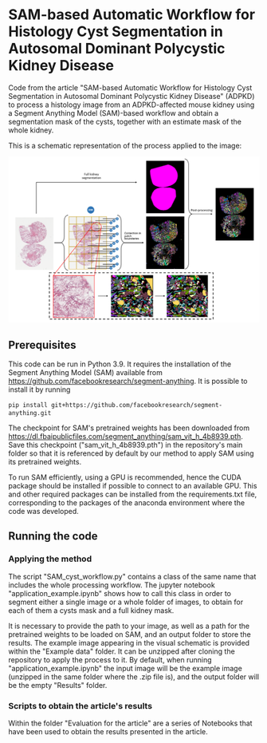 # SAM-based Automatic Workflow for Histology Cyst Segmentation in Autosomal Dominant Polycystic Kidney Disease

Code from the article "SAM-based Automatic Workflow for Histology Cyst Segmentation
in Autosomal Dominant Polycystic Kidney Disease" (ADPKD) to process a histology image from an ADPKD-affected mouse kidney using a Segment Anything Model (SAM)-based workflow and obtain a segmentation mask of the cysts,
together with an estimate mask of the whole kidney.

This is a schematic representation of the process applied to the image:

![alt text](<SAM application workflow.png>)


## Prerequisites

This code can be run in Python 3.9. It requires the installation of the Segment Anything Model (SAM) available from https://github.com/facebookresearch/segment-anything. It is possible to install it by running 

```
pip install git+https://github.com/facebookresearch/segment-anything.git
```

The checkpoint for SAM's pretrained weights has been downloaded from https://dl.fbaipublicfiles.com/segment_anything/sam_vit_h_4b8939.pth. Save this checkpoint ("sam_vit_h_4b8939.pth") in the repository's main folder so that it is referenced by default by our method to apply SAM using its pretrained weights. 

To run SAM efficiently, using a GPU is recommended, hence the CUDA package should be installed if possible to connect to an available GPU. This and other required packages can be installed from the requirements.txt file, corresponding to the packages of the anaconda environment where the code was developed.


## Running the code

### Applying the method

The script "SAM_cyst_workflow.py" contains a class of the same name that includes the whole processing workflow. The jupyter notebook "application_example.ipynb" shows how to call this class in order to segment either a single image or a whole folder of images, to obtain for each of them a cysts mask and a full kidney mask.

It is necessary to provide the path to your image, as well as a path for the pretrained weights to be loaded on SAM, and an output folder to store the results. The example image appearing in the visual schematic is provided within the "Example data" folder. It can be unzipped after cloning the repository to apply the process to it. By default, when running "application_example.ipynb" the input image will be the example image (unzipped in the same folder where the .zip file is), and the output folder will be the empty "Results" folder.

### Scripts to obtain the article's results

Within the folder "Evaluation for the article" are a series of Notebooks that have been used to obtain the results presented in the article. 



